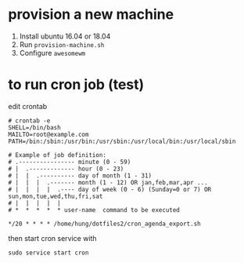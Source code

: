 # provision a new machine
1. Install ubuntu 16.04 or 18.04
2. Run `provision-machine.sh`
3. Configure `awesomewm`

# to run cron job (test)

edit crontab 

``` shell
# crontab -e
SHELL=/bin/bash
MAILTO=root@example.com
PATH=/bin:/sbin:/usr/bin:/usr/sbin:/usr/local/bin:/usr/local/sbin

# Example of job definition:
# .---------------- minute (0 - 59)
# |  .------------- hour (0 - 23)
# |  |  .---------- day of month (1 - 31)
# |  |  |  .------- month (1 - 12) OR jan,feb,mar,apr ...
# |  |  |  |  .---- day of week (0 - 6) (Sunday=0 or 7) OR sun,mon,tue,wed,thu,fri,sat
# |  |  |  |  |
# *  *  *  *  * user-name  command to be executed

*/20 * * * * /home/hung/dotfiles2/cron_agenda_export.sh

```

then start cron service with 

``` shell
sudo service start cron
```
